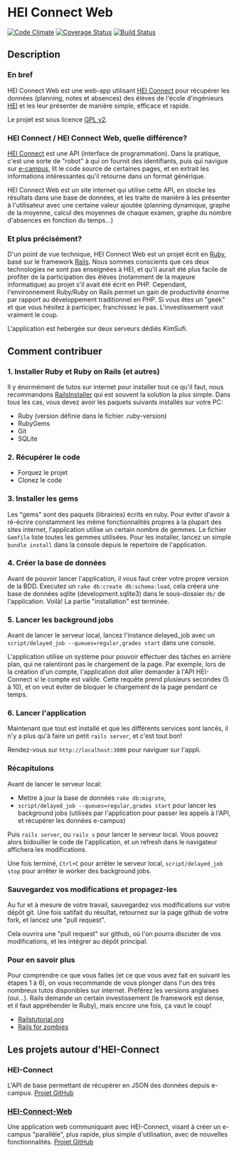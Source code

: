 HEI Connect Web
=========

[![Code Climate](https://codeclimate.com/github/ldavin/hei-connect-web.png)](https://codeclimate.com/github/ldavin/hei-connect-web)
[![Coverage Status](https://coveralls.io/repos/ldavin/hei-connect-web/badge.png)](https://coveralls.io/r/ldavin/hei-connect-web)
[![Build Status](https://travis-ci.org/ldavin/hei-connect-web.png?branch=master)](https://travis-ci.org/ldavin/hei-connect-web)

## Description
### En bref
HEI Connect Web est une web-app utilisant [HEI Connect](https://github.com/ldavin/hei-connect) pour récupérer les données (planning, notes et absences) des élèves de l'école d'ingénieurs [HEI](http://www.hei.fr) et les leur présenter de manière simple, efficace et rapide.

Le projet est sous licence [GPL v2](http://choosealicense.com/licenses/gpl-v2/).

### HEI Connect / HEI Connect Web, quelle différence?
[HEI Connect](https://github.com/ldavin/hei-connect) est une API (interface de programmation). Dans la pratique, c'est une sorte de "robot" à qui on fournit des identifiants, puis qui navigue sur [e-campus](http://e-campus.hei.fr/), lit le code source de certaines pages, et en extrait les informations intéressantes qu'il retourne dans un format générique.

HEI Connect Web est un site internet qui utilise cette API, en stocke les résultats dans une base de données, et les traite de manière à les présenter à l'utilisateur avec une certaine valeur ajoutée (planning dynamique, graphe de la moyenne, calcul des moyennes de chaque examen, graphe du nombre d'absences en fonction du temps...)

### Et plus précisément?
D'un point de vue technique, HEI Connect Web est un projet écrit en [Ruby](http://www.ruby-lang.org/), basé sur le framework [Rails](http://rubyonrails.org/).
Nous sommes conscients que ces deux technologies ne sont pas enseignées à HEI, et qu'il aurait été plus facile de profiter de la participation des élèves (notamment de la majeure informatique) au projet s'il avait été écrit en PHP. Cependant, l'environnement Ruby/Ruby on Rails permet un gain de productivité énorme par rapport au développement traditionnel en PHP. Si vous êtes un "geek" et que vous hésitez à participer, franchissez le pas. L'investissement vaut vraiment le coup.

L'application est hebergée sur deux serveurs dédiés KimSufi.

## Comment contribuer

### 1. Installer Ruby et Ruby on Rails (et autres)
Il y énormément de tutos sur internet pour installer tout ce qu'il faut, nous recommandons [RailsInstaller](http://railsinstaller.org/) qui est souvent la solution la plus simple.
Dans tous les cas, vous devez avoir les paquets suivants installés sur votre PC:

- Ruby (version définie dans le fichier .ruby-version)
- RubyGems
- Git
- SQLite

### 2. Récupérer le code
* Forquez le projet
* Clonez le code

### 3. Installer les gems
Les "gems" sont des paquets (librairies) écrits en ruby. Pour éviter d'avoir à ré-écrire constamment les même fonctionnalités propres à la plupart des sites internet, l'application utilise un certain nombre de gemmes. Le fichier `Gemfile` liste toutes les gemmes utilisées.
Pour les installer, lancez un simple `bundle install` dans la console depuis le repertoire de l'application.

### 4. Créer la base de données
Avant de pouvoir lancer l'application, il vous faut créer votre propre version de la BDD. Executez un `rake db:create db:schema:load`, cela créera une base de données sqlite (development.sqlite3) dans le sous-dossier `db/` de l'application.
Voilà! La partie "installation" est terminée.

### 5. Lancer les background jobs
Avant de lancer le serveur local, lancez l'instance delayed_job avec un `script/delayed_job --queues=regular,grades start` dans une console.

L'application utilise un système pour pouvoir effectuer des tâches en arrière plan, qui ne ralentiront pas le chargement de la page.
Par exemple, lors de la création d'un compte, l'application doit aller demander à l'API HEI-Connect si le compte est valide. Cette requête prend plusieurs secondes (5 à 10), et on veut éviter de bloquer le chargement de la page pendant ce temps.

### 6. Lancer l'application
Maintenant que tout est installé et que les différents services sont lancés, il n'y a plus qu'à faire un petit `rails server`, et c'est tout bon!

Rendez-vous sur `http://localhost:3000` pour naviguer sur l'appli.

### Récapitulons
Avant de lancer le serveur local:

* Mettre à jour la base de données `rake db:migrate`,
* `script/delayed_job --queues=regular,grades start` pour lancer les background jobs (utilisés par l'application pour passer les appels à l'API, et récupérer les données e-campus)

Puis `rails server`, ou `rails s` pour lancer le serveur local.
Vous pouvez alors bidouiller le code de l'application, et un refresh dans le navigateur affichera les modifications.

Une fois terminé, `Ctrl+C` pour arrêter le serveur local, `script/delayed_job stop` pour arrêter le worker des background jobs.

### Sauvegardez vos modifications et propagez-les
Au fur et à mesure de votre travail, sauvegardez vos modifications sur votre dépôt git. Une fois satifait du résultat, retournez sur la page github de votre fork, et lancez une "pull request".

Cela ouvrira une "pull request" sur github, où l'on pourra discuter de vos modifications, et les intégrer au dépôt principal.

### Pour en savoir plus
Pour comprendre ce que vous faites (et ce que vous avez fait en suivant les étapes 1 à 6), on vous recommande de vous plonger dans l'un des très nombreux tutos disponibles sur internet. Préférez les versions anglaises (oui...). Rails demande un certain investissement (le framework est dense, et il faut appréhender le Ruby), mais encore une fois, ça vaut le coup!

* [Railstutorial.org](http://ruby.railstutorial.org/)
* [Rails for zombies](http://railsforzombies.org/)

## Les projets autour d'HEI-Connect
### HEI-Connect
L'API de base permettant de récupérer en JSON des données depuis e-campus.
[Projet GitHub](https://github.com/ldavin/hei-connect)

### [HEI-Connect-Web](http://www.hei-connect.eu)
Une application web communiquant avec HEI-Connect, visant à créer un e-campus "parallèle", plus rapide, plus simple d'utilisation, avec de nouvelles fonctionnalités.
[Projet GitHub](https://github.com/ldavin/hei-connect-web)
